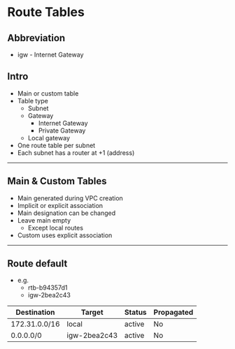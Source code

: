 # Route Tables

## Abbreviation
* igw - Internet Gateway

## Intro
* Main or custom table
* Table type
  * Subnet
  * Gateway
    * Internet Gateway
    * Private Gateway
  * Local gateway
* One route table per subnet
* Each subnet has a router at +1 (address)

---

## Main & Custom Tables
* Main generated during VPC creation
* Implicit or explicit association
* Main designation can be changed
* Leave main empty
  * Except local routes
* Custom uses explicit association

---

## Route default
* e.g.
  * rtb-b94357d1
  * igw-2bea2c43

|Destination  |Target      |Status|Propagated|
|-------------|------------|------|----------|
|172.31.0.0/16|local       |active|No        |
|0.0.0.0/0    |igw-2bea2c43|active|No        |

